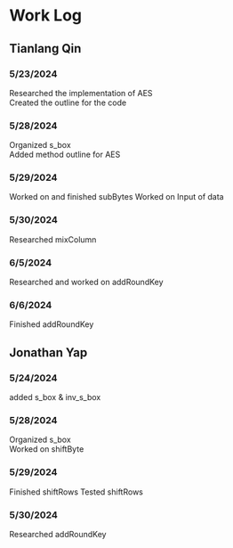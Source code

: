# Work Log

## Tianlang Qin

### 5/23/2024
Researched the implementation of AES \
Created the outline for the code

### 5/28/2024
Organized s_box \
Added method outline for AES

### 5/29/2024
Worked on and finished subBytes
Worked on Input of data

### 5/30/2024
Researched mixColumn

### 6/5/2024
Researched and worked on addRoundKey

### 6/6/2024
Finished addRoundKey

## Jonathan Yap

### 5/24/2024
added s_box & inv_s_box 

### 5/28/2024
Organized s_box \
Worked on shiftByte

### 5/29/2024
Finished shiftRows
Tested shiftRows

### 5/30/2024
Researched addRoundKey
